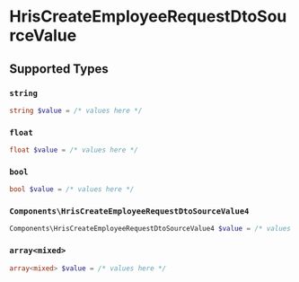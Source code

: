 # HrisCreateEmployeeRequestDtoSourceValue


## Supported Types

### `string`

```php
string $value = /* values here */
```

### `float`

```php
float $value = /* values here */
```

### `bool`

```php
bool $value = /* values here */
```

### `Components\HrisCreateEmployeeRequestDtoSourceValue4`

```php
Components\HrisCreateEmployeeRequestDtoSourceValue4 $value = /* values here */
```

### `array<mixed>`

```php
array<mixed> $value = /* values here */
```

